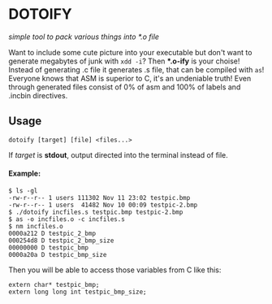 # DOTOIFY
_simple tool to pack various things into *.o file_

Want to include some cute picture into your executable but don't want to 
generate megabytes of junk with `xdd -i`? Then __*.o-ify__ is your choise!
Instead of generating .c file it generates .s file, that can be compiled
with `as`! Everyone knows that ASM is superior to C, it's an undeniable
truth! Even through generated files consist of 0% of asm and 100% of labels
and .incbin directives.

## Usage

    dotoify [target] [file] <files...>

If _target_ is __stdout__, output directed into the terminal instead of 
file.

#### Example:

    $ ls -gl
    -rw-r--r-- 1 users 111302 Nov 11 23:02 testpic.bmp
    -rw-r--r-- 1 users  41482 Nov 10 00:09 testpic-2.bmp
    $ ./dotoify incfiles.s testpic.bmp testpic-2.bmp
    $ as -o incfiles.o -c incfiles.s
    $ nm incfiles.o 
    0000a212 D testpic_2_bmp
    000254d8 D testpic_2_bmp_size
    00000000 D testpic_bmp
    0000a20a D testpic_bmp_size

Then you will be able to access those variables from C like this:

    extern char* testpic_bmp;
    extern long long int testpic_bmp_size;
